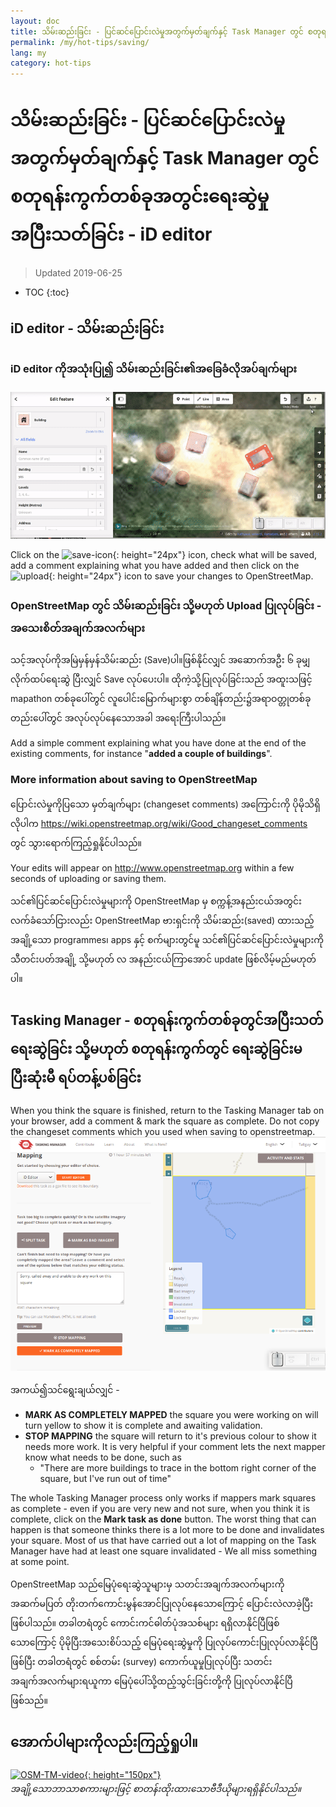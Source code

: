 ```yaml
---
layout: doc
title: သိမ်းဆည်းခြင်း - ပြင်ဆင်ပြောင်းလဲမှုအတွက်မှတ်ချက်နှင့် Task Manager တွင် စတုရန်းကွက်တစ်ခုအတွင်းရေးဆွဲမှုအပြီးသတ်ခြင်း - iD editor
permalink: /my/hot-tips/saving/
lang: my
category: hot-tips
---
```


သိမ်းဆည်းခြင်း - ပြင်ဆင်ပြောင်းလဲမှုအတွက်မှတ်ချက်နှင့် Task Manager တွင် စတုရန်းကွက်တစ်ခုအတွင်းရေးဆွဲမှုအပြီးသတ်ခြင်း - iD editor
============

> Updated 2019-06-25

- TOC
{:toc}

iD editor - သိမ်းဆည်းခြင်း
------------------

### iD editor ကိုအသုံးပြု၍ သိမ်းဆည်းခြင်း၏အခြေခံလိုအပ်ချက်များ ###

![saving OSM][]


Click on the ![save-icon]{: height="24px"} icon, check what will be saved, add a comment explaining what you have added and then click on the ![upload]{: height="24px"} icon to save your changes to OpenStreetMap.  

### OpenStreetMap တွင် သိမ်းဆည်းခြင်း သို့မဟုတ် Upload ပြုလုပ်ခြင်း - အသေးစိတ်အချက်အလက်များ ###

သင့်အလုပ်ကိုအမြဲမှန်မှန်သိမ်းဆည်း (Save)ပါ။ဖြစ်နိုင်လျှင် အဆောက်အဦး ၆ ခုမျှ လိုက်ထပ်ရေးဆွဲ ပြီးလျှင် Save လုပ်ပေးပါ။ ထိုကဲ့သို့ပြုလုပ်ခြင်းသည် အထူးသဖြင့် mapathon တစ်ခုပေါ်တွင် လူပေါင်းမြောက်များစွာ တစ်ချိန်တည်း၌အရာဝတ္တုတစ်ခုတည်းပေါ်တွင် အလုပ်လုပ်နေသောအခါ အရေးကြီးပါသည်။  

Add a simple comment explaining what you have done at the end of the existing comments, for instance "**added a couple of buildings**".  

### More information about saving to OpenStreetMap ###

ပြောင်းလဲမှုကိုပြသော မှတ်ချက်များ (changeset comments) အကြောင်းကို  ပိုမိုသိရှိလိုပါက <https://wiki.openstreetmap.org/wiki/Good_changeset_comments> တွင် သွားရောက်ကြည့်ရှုနိုင်ပါသည်။  

Your edits will appear on <http://www.openstreetmap.org> within a few seconds of uploading or saving them.  

သင်၏ပြင်ဆင်ပြောင်းလဲမှုများကို OpenStreetMap မှ စက္ကန့်အနည်းငယ်အတွင်း လက်ခံသော်ငြားလည်း OpenStreetMap ဗားရှင်းကို သိမ်းဆည်း(saved) ထားသည့် အချို့သော programmes၊ apps နှင့် စက်များတွင်မူ သင်၏ပြင်ဆင်ပြောင်းလဲမှုများကို သီတင်းပတ်အချို့ သို့မဟုတ် လ အနည်းငယ်ကြာအောင် update ဖြစ်လိမ့်မည်မဟုတ်ပါ။  

Tasking Manager - စတုရန်းကွက်တစ်ခုတွင်အပြီးသတ်ရေးဆွဲခြင်း သို့မဟုတ် စတုရန်းကွက်တွင် ရေးဆွဲခြင်းမပြီးဆုံးမီ ရပ်တန့်ပစ်ခြင်း  
-------------------------------------------------------------------

When you think the square is finished, return to the Tasking Manager tab on your browser, add a comment & mark the square as complete. Do not copy the changeset comments which you used when saving to openstreetmap.  
![Stop Mapping][]  

အကယ်၍သင်ရွေးချယ်လျှင် -

- **MARK AS COMPLETELY MAPPED** the square you were working on will turn yellow to show it is complete and awaiting validation.  
- **STOP MAPPING** the square will return to it's previous colour to show it needs more work. It is very helpful if your comment lets the next mapper know what needs to be done, such as  
    - "There are more buildings to trace in the bottom right corner of the square, but I've run out of time"  

The whole Tasking Manager process only works if mappers mark squares as complete - even if you are very new and not sure, when you think it is complete, click on the **Mark task as done** button. The worst thing that can happen is that someone thinks there is a lot more to be done and invalidates your square. Most of us that have carried out a lot of mapping on the Task Manager have had at least one square invalidated - We all miss something at some point.  

OpenStreetMap သည်မြေပုံရေးဆွဲသူများမှ သတင်းအချက်အလက်များကို အဆက်မပြတ် တိုးတက်ကောင်းမွန်အောင်ပြုလုပ်နေသောကြောင့် ပြောင်းလဲလာခဲ့ပြီးဖြစ်ပါသည်။ တခါတရံတွင် ကောင်းကင်ဓါတ်ပုံအသစ်များ ရရှိလာနိုင်ပြီဖြစ်သောကြောင့် ပိုမိုပြီးအသေးစိပ်သည့် မြေပုံရေးဆွဲမှုကို ပြုလုပ်ကောင်းပြုလုပ်လာနိုင်ပြီဖြစ်ပြီး တခါတရံတွင် စစ်တမ်း (survey) ကောက်ယူမှုပြုလုပ်ပြီး သတင်းအချက်အလက်များရယူကာ မြေပုံပေါ်သို့ထည့်သွင်းခြင်းတို့ကို ပြုလုပ်လာနိုင်ပြီဖြစ်သည်။   

အောက်ပါများကိုလည်းကြည့်ရှုပါ။  
---------

[![OSM-TM-video]{: height="150px"}](https://www.youtube.com/watch?v=_feTGQXLf_M&list=PLb9506_-6FMHZ3nwn9heri3xjQKrSq1hN&index=9 "Humanitarian OpenStreetMap Team - Tasking Manager Tutorial Videos")  
*အချို့သောဘာသာစကားများဖြင့် စာတန်းထိုးထားသောဗီဒီယိုများရရှိနိုင်ပါသည်။*  



[saving OSM]:/images/hot-tips/saving.gif
[keymon]:/images/hot-tips/keymon.png
[Stop Mapping]:/images/hot-tips/20190625-TM-stop-mapping-800px.png
[id issues icon]: /images/hot-tips/id-issues.png
[warn when mapping]: /images/hot-tips/20190625-warn-when-mapping.png
[id issues]: /images/hot-tips/20190625-id-issues.png
[id issues everywhere]: /images/hot-tips/20190625-id-issues-everywhere.png
[save-icon]: /images/beginner/save-icon.png "Save icon"
[upload]: /images/beginner/upload.png "Upload"
[arrow-up]: /images/arrow-up.png
[OSM-TM-video]: /images/hot-tips/OSM-TM-video.png "Humanitarian OpenStreetMap Team - Tasking Manager Tutorial Videos"